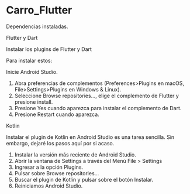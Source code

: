 # Carro_Flutter

Dependencias instaladas.

Flutter y Dart

Instalar los plugins de Flutter y Dart

Para instalar estos:

Inicie Android Studio.

1. Abra preferencias de complementos (Preferences>Plugins en macOS, File>Settings>Plugins en Windows & Linux).
2. Seleccione Browse repositories…, elige el complemento de Flutter y presione install.
3. Presione Yes cuando aparezca para instalar el complemento de Dart.
4. Presione Restart cuando aparezca.

Kotlin

Instalar el plugin de Kotlin en Android Studio es una tarea sencilla. Sin embargo, dejaré los pasos aquí por si acaso.

1. Instalar la versión más reciente de Android Studio.
2. Abrir la ventana de Settings a través del Menú File > Settings
3. Ingresar a la opción Plugins.
4. Pulsar sobre Browse repositories…
5. Buscar el plugin de Kotlin y pulsar sobre el botón Instalar.
6. Reiniciamos Android Studio.
